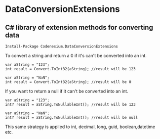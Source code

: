 # DataConversionExtensions

## C# library of extension methods for converting data 

```
Install-Package Codenesium.DataConversionExtensions
```


To convert a string and return a 0 if it's can't be converted into an int.
```
var aString = "123";
int result = Convert.ToInt32(aString); //result will be 123
```

```
var aString = "NaN";
int result = Convert.ToInt32(aString); //result will be 0
```


If you want to return a null if it can't be converted into an int.
```
var aString = "123";
int? result = aString.ToNullableInt(); //result will be 123
```

```
var aString = "NaN";
int? result = aString.ToNullableInt(); //result will be null
```

This same strategy is applied to int, decimal, long, guid, boolean,datetime etc.